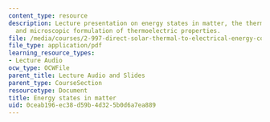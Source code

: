 ```yaml
---
content_type: resource
description: Lecture presentation on energy states in matter, the thermoelectric effect,
  and microscopic formulation of thermoelectric properties.
file: /media/courses/2-997-direct-solar-thermal-to-electrical-energy-conversion-technologies-fall-2009/0ceab196ec38d59b4d325b0d6a7ea889_MIT2_997F09_lec03.pdf
file_type: application/pdf
learning_resource_types:
- Lecture Audio
ocw_type: OCWFile
parent_title: Lecture Audio and Slides
parent_type: CourseSection
resourcetype: Document
title: Energy states in matter
uid: 0ceab196-ec38-d59b-4d32-5b0d6a7ea889
---
```

